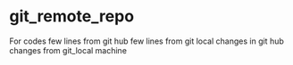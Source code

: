 # git_remote_repo
For codes 
few lines from git hub
few lines from git local
changes in git hub
changes from git_local machine